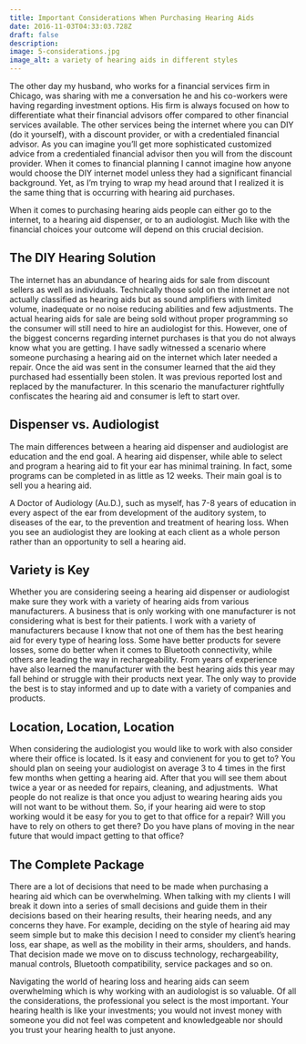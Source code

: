```yaml
---
title: Important Considerations When Purchasing Hearing Aids
date: 2016-11-03T04:33:03.728Z
draft: false
description:
image: 5-considerations.jpg
image_alt: a variety of hearing aids in different styles
---
```


<!--StartFragment-->

The other day my husband, who works for a financial services firm in Chicago, was sharing with me a conversation he and his co-workers were having regarding investment options. His firm is always focused on how to differentiate what their financial advisors offer compared to other financial services available. The other services being the internet where you can DIY (do it yourself), with a discount provider, or with a credentialed financial advisor. As you can imagine you’ll get more sophisticated customized advice from a credentialed financial advisor then you will from the discount provider. When it comes to financial planning I cannot imagine how anyone would choose the DIY internet model unless they had a significant financial background. Yet, as I’m trying to wrap my head around that I realized it is the same thing that is occurring with hearing aid purchases.

When it comes to purchasing hearing aids people can either go to the internet, to a hearing aid dispenser, or to an audiologist. Much like with the financial choices your outcome will depend on this crucial decision.

## The DIY Hearing Solution

The internet has an abundance of hearing aids for sale from discount sellers as well as individuals. Technically those sold on the internet are not actually classified as hearing aids but as sound amplifiers with limited volume, inadequate or no noise reducing abilities and few adjustments. The actual hearing aids for sale are being sold without proper programming so the consumer will still need to hire an audiologist for this. However, one of the biggest concerns regarding internet purchases is that you do not always know what you are getting. I have sadly witnessed a scenario where someone purchasing a hearing aid on the internet which later needed a repair. Once the aid was sent in the consumer learned that the aid they purchased had essentially been stolen. It was previous reported lost and replaced by the manufacturer. In this scenario the manufacturer rightfully confiscates the hearing aid and consumer is left to start over.

## Dispenser vs. Audiologist

The main differences between a hearing aid dispenser and audiologist are education and the end goal. A hearing aid dispenser, while able to select and program a hearing aid to fit your ear has minimal training. In fact, some programs can be completed in as little as 12 weeks. Their main goal is to sell you a hearing aid.

A Doctor of Audiology (Au.D.), such as myself, has 7-8 years of education in every aspect of the ear from development of the auditory system, to diseases of the ear, to the prevention and treatment of hearing loss. When you see an audiologist they are looking at each client as a whole person rather than an opportunity to sell a hearing aid.

## Variety is Key

Whether you are considering seeing a hearing aid dispenser or audiologist make sure they work with a variety of hearing aids from various manufacturers. A business that is only working with one manufacturer is not considering what is best for their patients. I work with a variety of manufacturers because I know that not one of them has the best hearing aid for every type of hearing loss. Some have better products for severe losses, some do better when it comes to Bluetooth connectivity, while others are leading the way in rechargeability. From years of experience have also learned the manufacturer with the best hearing aids this year may fall behind or struggle with their products next year. The only way to provide the best is to stay informed and up to date with a variety of companies and products.

## Location, Location, Location

When considering the audiologist you would like to work with also consider where their office is located. Is it easy and convienent for you to get to? You should plan on seeing your audiologist on average 3 to 4 times in the first few months when getting a hearing aid. After that you will see them about twice a year or as needed for repairs, cleaning, and adjustments.  What people do not realize is that once you adjust to wearing hearing aids you will not want to be without them. So, if your hearing aid were to stop working would it be easy for you to get to that office for a repair? Will you have to rely on others to get there? Do you have plans of moving in the near future that would impact getting to that office?

## The Complete Package

There are a lot of decisions that need to be made when purchasing a hearing aid which can be overwhelming. When talking with my clients I will break it down into a series of small decisions and guide them in their decisions based on their hearing results, their hearing needs, and any concerns they have. For example, deciding on the style of hearing aid may seem simple but to make this decision I need to consider my client’s hearing loss, ear shape, as well as the mobility in their arms, shoulders, and hands. That decision made we move on to discuss technology, rechargeability, manual controls, Bluetooth compatibility, service packages and so on.

Navigating the world of hearing loss and hearing aids can seem overwhelming which is why working with an audiologist is so valuable. Of all the considerations, the professional you select is the most important. Your hearing health is like your investments; you would not invest money with someone you did not feel was competent and knowledgeable nor should you trust your hearing health to just anyone.

<!--EndFragment-->
